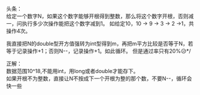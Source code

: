 头条：  
给定一个数字N，如果这个数字能够开根得到整数，那么将这个数字开根，否则减一，问执行多少次操作能把这个数字减到1。
如给定10，10 -> 9 -> 3 -> 2 ->1，共操作4次。

我直接把N的double型开方值强转为int型得到m，再把m平方比较是否等于N，若等于记录操作+1；否则N--，记录操作+1。如此循环。
但是通过率只有20%😥*/

正解：  
数据范围10^18,不能用int，用long或者double才能存下。  
如果开根不为整数，直接让N不按成下一个开根为整的那个数，不要N--，循环会快一些